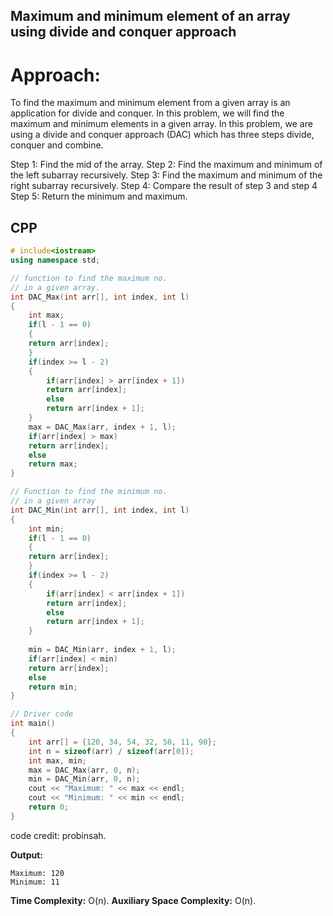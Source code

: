 ## Maximum and minimum element of an array using divide and conquer approach

# Approach: 

To find the maximum and minimum element from a given array is an application for divide and conquer. In this problem, we will find the maximum and minimum elements in a given array. In this problem, we are using a divide and conquer approach (DAC) which has three steps divide, conquer and combine.

Step 1: Find the mid of the array.
Step 2: Find the maximum and minimum of the left subarray recursively.
Step 3: Find the maximum and minimum of the right subarray recursively.
Step 4: Compare the result of step 3 and step 4
Step 5: Return the minimum and maximum.

## CPP

```cpp
# include<iostream>
using namespace std;

// function to find the maximum no.
// in a given array.
int DAC_Max(int arr[], int index, int l)
{
	int max;
	if(l - 1 == 0)
	{
	return arr[index];
	}
	if(index >= l - 2)
	{
		if(arr[index] > arr[index + 1])
		return arr[index];
		else
		return arr[index + 1];
	}
	max = DAC_Max(arr, index + 1, l);	
	if(arr[index] > max)
	return arr[index];
	else
	return max;
}

// Function to find the minimum no.
// in a given array
int DAC_Min(int arr[], int index, int l)
{
	int min;
	if(l - 1 == 0)
	{
	return arr[index];
	}
	if(index >= l - 2)
	{
		if(arr[index] < arr[index + 1])
		return arr[index];
		else
		return arr[index + 1];
	}
	
	min = DAC_Min(arr, index + 1, l);
	if(arr[index] < min)
	return arr[index];
	else
	return min;
}

// Driver code
int main()
{
	int arr[] = {120, 34, 54, 32, 58, 11, 90};
	int n = sizeof(arr) / sizeof(arr[0]);
	int max, min;
	max = DAC_Max(arr, 0, n);
	min = DAC_Min(arr, 0, n);
	cout << "Maximum: " << max << endl;
	cout << "Minimum: " << min << endl;
	return 0;
}
```

code credit: probinsah.

**Output:**

```
Maximum: 120
Minimum: 11
```

**Time Complexity:** O(n).
**Auxiliary Space Complexity:** O(n).
